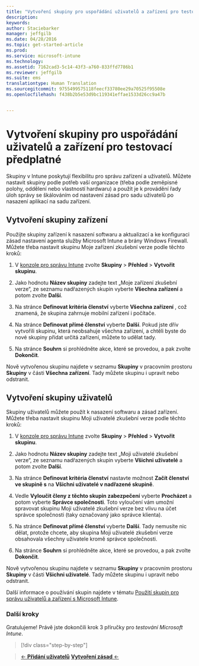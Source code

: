 ```yaml
---
title: "Vytvoření skupiny pro uspořádání uživatelů a zařízení pro testovací předplatné | Microsoft Intune"
description: 
keywords: 
author: Staciebarker
manager: jeffgilb
ms.date: 04/28/2016
ms.topic: get-started-article
ms.prod: 
ms.service: microsoft-intune
ms.technology: 
ms.assetid: 7162cad3-5c14-43f3-a760-833ffd7786b1
ms.reviewer: jeffgilb
ms.suite: ems
translationtype: Human Translation
ms.sourcegitcommit: 9755499575118feecf33780ee29a70525f95508e
ms.openlocfilehash: f438b2b5e53d9bc119341effae1533d26cc9a47b


---
```


# Vytvoření skupiny pro uspořádání uživatelů a zařízení pro testovací předplatné
Skupiny v Intune poskytují flexibilitu pro správu zařízení a uživatelů. Můžete nastavit skupiny podle potřeb vaší organizace (třeba podle zeměpisné polohy, oddělení nebo vlastností hardwaru) a použít je k provádění řady úloh správy se škálováním od nastavení zásad pro sadu uživatelů po nasazení aplikací na sadu zařízení.

## Vytvoření skupiny zařízení
Použijte skupiny zařízení k nasazení softwaru a aktualizací a ke konfiguraci zásad nastavení agenta služby Microsoft Intune a brány Windows Firewall. Můžete třeba nastavit skupinu Moje zařízení zkušební verze podle těchto kroků:

1.  V [konzole pro správu Intune](https://manage.microsoft.com/) zvolte **Skupiny** &gt; **Přehled** &gt; **Vytvořit skupinu**.

2.  Jako hodnotu **Název skupiny** zadejte text „Moje zařízení zkušební verze“, ze seznamu nadřazených skupin vyberte **Všechna zařízení** a potom zvolte **Další**.

3.  Na stránce **Definovat kritéria členství** vyberte **Všechna zařízení** , což znamená, že skupina zahrnuje mobilní zařízení i počítače.

4.  Na stránce **Definovat přímé členství** vyberte **Další**. Pokud jste dřív vytvořili skupinu, která neobsahuje všechna zařízení, a chtěli byste do nové skupiny přidat určitá zařízení, můžete to udělat tady.

5.  Na stránce **Souhrn** si prohlédněte akce, které se provedou, a pak zvolte **Dokončit**.

Nově vytvořenou skupinu najdete v seznamu **Skupiny** v pracovním prostoru **Skupiny** v části **Všechna zařízení**. Tady můžete skupinu i upravit nebo odstranit.

## Vytvoření skupiny uživatelů
Skupiny uživatelů můžete použít k nasazení softwaru a zásad zařízení. Můžete třeba nastavit skupinu Moji uživatelé zkušební verze podle těchto kroků:

1.  V [konzole pro správu Intune](https://manage.microsoft.com/) zvolte **Skupiny** &gt; **Přehled** &gt; **Vytvořit skupinu**.

2.  Jako hodnotu **Název skupiny** zadejte text „Moji uživatelé zkušební verze“, ze seznamu nadřazených skupin vyberte **Všichni uživatelé** a potom zvolte **Další**.

3.  Na stránce **Definovat kritéria členství** nastavte možnost **Začít členství ve skupině s** na **Všichni uživatelé v nadřazené skupině**.

4.  Vedle **Vyloučit členy z těchto skupin zabezpečení** vyberte **Procházet** a potom vyberte **Správce společnosti**. Toto vyloučení vám umožní spravovat skupinu Moji uživatelé zkušební verze bez vlivu na účet správce společnosti (taky označovaný jako správce klienta).

5.  Na stránce **Definovat přímé členství** vyberte **Další**. Tady nemusíte nic dělat, protože chcete, aby skupina Moji uživatelé zkušební verze obsahovala všechny uživatele kromě správce společnosti.

6.  Na stránce **Souhrn** si prohlédněte akce, které se provedou, a pak zvolte **Dokončit**.

Nově vytvořenou skupinu najdete v seznamu **Skupiny** v pracovním prostoru **Skupiny** v části **Všichni uživatelé**. Tady můžete skupinu i upravit nebo odstranit.

Další informace o používání skupin najdete v tématu [Použití skupin pro správu uživatelů a zařízení s Microsoft Intune](/Intune/Deploy-Use/use-groups-to-manage-users-and-devices-with-microsoft-intune).

### Další kroky
Gratulujeme! Právě jste dokončili krok 3 příručky pro *testování Microsoft Intune*.

>[!div class="step-by-step"]

>[&larr; **Přidání uživatelů**](.\get-started-with-a-30-day-trial-of-microsoft-intune-step-2.md)     [**Vytvoření zásad** &larr;](.\get-started-with-a-30-day-trial-of-microsoft-intune-step-4.md)  



<!--HONumber=Jun16_HO4-->


